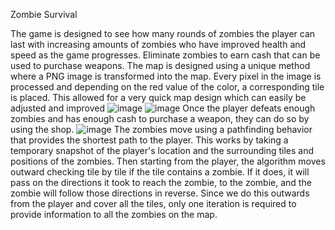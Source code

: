Zombie Survival

The game is designed to see how many rounds of zombies the player can last with increasing amounts of zombies who have improved health and speed as the game progresses. Eliminate zombies to earn cash that can be used to purchase weapons. 
The map is designed using a unique method where a PNG image is transformed into the map. Every pixel in the image is processed and depending on the red value of the color, a corresponding tile is placed. This allowed for a very quick map design which can easily be adjusted and improved
![image](https://github.com/user-attachments/assets/c044445b-16f8-4913-9527-0ac777603c7c) ![image](https://github.com/user-attachments/assets/b6b1e343-a2a4-4491-8e54-e388c10611f7)
Once the player defeats enough zombies and has enough cash to purchase a weapon, they can do so by using the shop.
![image](https://github.com/user-attachments/assets/bbc9d0a3-2874-450e-a5bf-7dce44118dea)
The zombies move using a pathfinding behavior that provides the shortest path to the player. This works by taking a temporary snapshot of the player's location and the surrounding tiles and positions of the zombies. Then starting from the player, the algorithm moves outward checking tile by tile if the tile contains a zombie. If it does, it will pass on the directions it took to reach the zombie, to the zombie, and the zombie will follow those directions in reverse. Since we do this outwards from the player and cover all the tiles, only one iteration is required to provide information to all the zombies on the map. 
